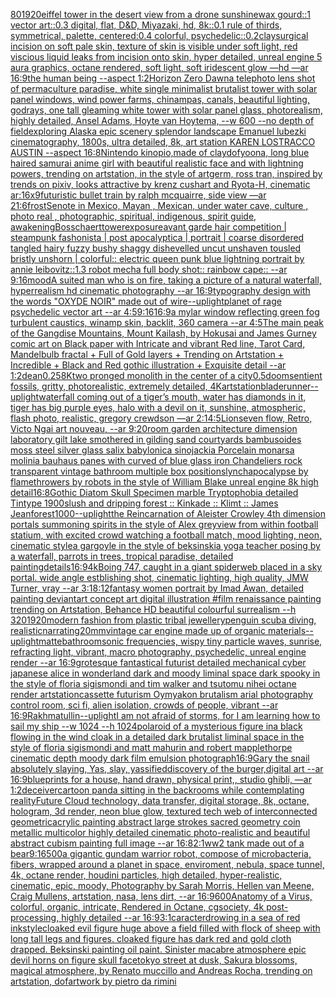 [80](https://www.ebank.nz/aiartgenerator?category=80)[1920](https://www.ebank.nz/aiartgenerator?category=1920)[eiffel tower in the desert view from a drone sunshine](https://www.ebank.nz/aiartgenerator?category=eiffel%20tower%20in%20the%20desert%20view%20from%20a%20drone%20sunshine)[wax gourd::1 vector art::0.3 digital, flat, D&D, Miyazaki, hd, 8k::0.1 rule of thirds, symmetrical, palette, centered:0.4 colorful, psychedelic::0.2](https://www.ebank.nz/aiartgenerator?category=wax%20gourd%3A%3A1%20vector%20art%3A%3A0.3%20digital%2C%20flat%2C%20D%26D%2C%20Miyazaki%2C%20hd%2C%208k%3A%3A0.1%20rule%20of%20thirds%2C%20symmetrical%2C%20palette%2C%20centered%3A0.4%20colorful%2C%20psychedelic%3A%3A0.2)[clay](https://www.ebank.nz/aiartgenerator?category=clay)[surgical incision on soft pale skin, texture of skin is visible under soft light, red viscious liquid leaks from incision onto skin, hyper detailed, unreal engine 5 aura graphics, octane rendered, soft light, soft iridescent glow —hd —ar 16:9](https://www.ebank.nz/aiartgenerator?category=surgical%20incision%20on%20soft%20pale%20skin%2C%20texture%20of%20skin%20is%20visible%20under%20soft%20light%2C%20red%20viscious%20liquid%20leaks%20from%20incision%20onto%20skin%2C%20hyper%20detailed%2C%20unreal%20engine%205%20aura%20graphics%2C%20octane%20rendered%2C%20soft%20light%2C%20soft%20iridescent%20glow%20%E2%80%94hd%20%E2%80%94ar%2016%3A9)[the human being --aspect 1:2](https://www.ebank.nz/aiartgenerator?category=the%20human%20being%20--aspect%201%3A2)[Horizon Zero Dawn](https://www.ebank.nz/aiartgenerator?category=Horizon%20Zero%20Dawn)[a telephoto lens shot of permaculture paradise, white single minimalist brutalist tower with solar panel windows, wind power farms, chinampas, canals, beautiful lighting, godrays, one tall gleaming white tower with solar panel glass, photorealism, highly detailed, Ansel Adams, Hoyte van Hoytema, --w 600 --no depth of field](https://www.ebank.nz/aiartgenerator?category=a%20telephoto%20lens%20shot%20of%20permaculture%20paradise%2C%20white%20single%20minimalist%20brutalist%20tower%20with%20solar%20panel%20windows%2C%20wind%20power%20farms%2C%20chinampas%2C%20canals%2C%20beautiful%20lighting%2C%20godrays%2C%20one%20tall%20gleaming%20white%20tower%20with%20solar%20panel%20glass%2C%20photorealism%2C%20highly%20detailed%2C%20Ansel%20Adams%2C%20Hoyte%20van%20Hoytema%2C%20--w%20600%20--no%20depth%20of%20field)[exploring Alaska epic scenery splendor landscape Emanuel lubezki cinematography, 1800s, ultra detailed, 8k, art station KAREN LOSTRACCO AUSTIN --aspect 16:8](https://www.ebank.nz/aiartgenerator?category=exploring%20Alaska%20epic%20scenery%20splendor%20landscape%20Emanuel%20lubezki%20cinematography%2C%201800s%2C%20ultra%20detailed%2C%208k%2C%20art%20station%20KAREN%20LOSTRACCO%20AUSTIN%20--aspect%2016%3A8)[Nintendo kinopio,made of clay](https://www.ebank.nz/aiartgenerator?category=Nintendo%20kinopio%2Cmade%20of%20clay)[dof](https://www.ebank.nz/aiartgenerator?category=dof)[yoona, long blue haired samurai anime girl with beautiful realistic face and with lightning powers, trending on artstation, in the style of artgerm, ross tran, inspired by trends on pixiv, looks attractive by krenz cushart and Ryota-H, cinematic ar:16x9](https://www.ebank.nz/aiartgenerator?category=yoona%2C%20long%20blue%20haired%20samurai%20anime%20girl%20with%20beautiful%20realistic%20face%20and%20with%20lightning%20powers%2C%20trending%20on%20artstation%2C%20in%20the%20style%20of%20artgerm%2C%20ross%20tran%2C%20inspired%20by%20trends%20on%20pixiv%2C%20looks%20attractive%20by%20krenz%20cushart%20and%20Ryota-H%2C%20cinematic%20ar%3A16x9)[futuristic bullet train by ralph mcquairre, side view —ar 21:6](https://www.ebank.nz/aiartgenerator?category=futuristic%20bullet%20train%20by%20ralph%20mcquairre%2C%20side%20view%20%E2%80%94ar%2021%3A6)[frost](https://www.ebank.nz/aiartgenerator?category=frost)[Senote in Mexico, Mayan , Mexican, under water cave, culture , photo real , photographic, spiritual, indigenous, spirit guide, awakening](https://www.ebank.nz/aiartgenerator?category=Senote%20in%20Mexico%2C%20Mayan%20%2C%20Mexican%2C%20under%20water%20cave%2C%20culture%20%2C%20photo%20real%20%2C%20photographic%2C%20spiritual%2C%20indigenous%2C%20spirit%20guide%2C%20awakening)[Bosschaert](https://www.ebank.nz/aiartgenerator?category=Bosschaert)[tower](https://www.ebank.nz/aiartgenerator?category=tower)[exposure](https://www.ebank.nz/aiartgenerator?category=exposure)[avant garde hair competition | steampunk fashonista | post apocalyptica | portrait | coarse disordered tangled hairy fuzzy bushy shaggy dishevelled uncut unshaven tousled bristly unshorn | colorful:: electric queen punk blue lightning portrait by annie leibovitz::1.3 robot mecha full body shot:: rainbow cape:: --ar 9:16](https://www.ebank.nz/aiartgenerator?category=avant%20garde%20hair%20competition%20%7C%20steampunk%20fashonista%20%7C%20post%20apocalyptica%20%7C%20portrait%20%7C%20coarse%20disordered%20tangled%20hairy%20fuzzy%20bushy%20shaggy%20dishevelled%20uncut%20unshaven%20tousled%20bristly%20unshorn%20%7C%20colorful%3A%3A%20electric%20queen%20punk%20blue%20lightning%20portrait%20by%20annie%20leibovitz%3A%3A1.3%20robot%20mecha%20full%20body%20shot%3A%3A%20rainbow%20cape%3A%3A%20--ar%209%3A16)[mood](https://www.ebank.nz/aiartgenerator?category=mood)[A suited man who is on fire, taking a picture of a natural waterfall, hyperrealism hd cinematic photography --ar 16:9](https://www.ebank.nz/aiartgenerator?category=A%20suited%20man%20who%20is%20on%20fire%2C%20taking%20a%20picture%20of%20a%20natural%20waterfall%2C%20hyperrealism%20hd%20cinematic%20photography%20--ar%2016%3A9)[typography design with the words "OXYDE NOIR" made out of wire](https://www.ebank.nz/aiartgenerator?category=typography%20design%20with%20the%20words%20%22OXYDE%20NOIR%22%20made%20out%20of%20wire)[--uplight](https://www.ebank.nz/aiartgenerator?category=--uplight)[planet of rage psychedelic vector art --ar 4:5](https://www.ebank.nz/aiartgenerator?category=planet%20of%20rage%20psychedelic%20vector%20art%20--ar%204%3A5)[9:16](https://www.ebank.nz/aiartgenerator?category=9%3A16)[16:9](https://www.ebank.nz/aiartgenerator?category=16%3A9)[a mylar window reflecting green fog turbulent caustics, winamp skin, backlit, 360 camera --ar 4:5](https://www.ebank.nz/aiartgenerator?category=a%20mylar%20window%20reflecting%20green%20fog%20turbulent%20caustics%2C%20winamp%20skin%2C%20backlit%2C%20360%20camera%20--ar%204%3A5)[The main peak of the Gangdise Mountains, Mount Kailash, by Hokusai and James Gurney comic art on Black paper with Intricate and vibrant Red line, Tarot Card, Mandelbulb fractal + Full of Gold layers + Trending on Artstation + Incredible + Black and Red gothic illustration + Exquisite detail --ar 1:2](https://www.ebank.nz/aiartgenerator?category=The%20main%20peak%20of%20the%20Gangdise%20Mountains%2C%20Mount%20Kailash%2C%20by%20Hokusai%20and%20James%20Gurney%20comic%20art%20on%20Black%20paper%20with%20Intricate%20and%20vibrant%20Red%20line%2C%20Tarot%20Card%2C%20Mandelbulb%20fractal%20%2B%20Full%20of%20Gold%20layers%20%2B%20Trending%20on%20Artstation%20%2B%20Incredible%20%2B%20Black%20and%20Red%20gothic%20illustration%20%2B%20Exquisite%20detail%20--ar%201%3A2)[dean](https://www.ebank.nz/aiartgenerator?category=dean)[0.25](https://www.ebank.nz/aiartgenerator?category=0.25)[8K](https://www.ebank.nz/aiartgenerator?category=8K)[two pronged monolith in the center of a city](https://www.ebank.nz/aiartgenerator?category=two%20pronged%20monolith%20in%20the%20center%20of%20a%20city)[0.5](https://www.ebank.nz/aiartgenerator?category=0.5)[doom](https://www.ebank.nz/aiartgenerator?category=doom)[sentient fossils, gritty, photorealistic, extremely detailed, 4K](https://www.ebank.nz/aiartgenerator?category=sentient%20fossils%2C%20gritty%2C%20photorealistic%2C%20extremely%20detailed%2C%204K)[artstation](https://www.ebank.nz/aiartgenerator?category=artstation)[bladerunner](https://www.ebank.nz/aiartgenerator?category=bladerunner)[--uplight](https://www.ebank.nz/aiartgenerator?category=--uplight)[waterfall coming out of a tiger’s mouth, water has diamonds in it, tiger has big purple eyes, halo with a devil on it, sunshine, atmospheric, flash photo, realistic, gregory crewdson —ar 2:1](https://www.ebank.nz/aiartgenerator?category=waterfall%20coming%20out%20of%20a%20tiger%E2%80%99s%20mouth%2C%20water%20has%20diamonds%20in%20it%2C%20tiger%20has%20big%20purple%20eyes%2C%20halo%20with%20a%20devil%20on%20it%2C%20sunshine%2C%20atmospheric%2C%20flash%20photo%2C%20realistic%2C%20gregory%20crewdson%20%E2%80%94ar%202%3A1)[4:5](https://www.ebank.nz/aiartgenerator?category=4%3A5)[Lions](https://www.ebank.nz/aiartgenerator?category=Lions)[even flow, Retro, Victo Ngai art nouveau,  --ar 9:20](https://www.ebank.nz/aiartgenerator?category=even%20flow%2C%20Retro%2C%20Victo%20Ngai%20art%20nouveau%2C%20%20--ar%209%3A20)[room garden architecture dimension laboratory gilt lake smothered in gilding sand courtyards bambusoides moss steel silver glass salix babylonica sinojackia Porcelain monarsa molinia bauhaus panes with curved of blue glass iron Chandeliers rock transparent vintage bathroom multiple box positions](https://www.ebank.nz/aiartgenerator?category=room%20garden%20architecture%20dimension%20laboratory%20gilt%20lake%20smothered%20in%20gilding%20sand%20courtyards%20bambusoides%20moss%20steel%20silver%20glass%20salix%20babylonica%20sinojackia%20Porcelain%20monarsa%20molinia%20bauhaus%20panes%20with%20curved%20of%20blue%20glass%20iron%20Chandeliers%20rock%20transparent%20vintage%20bathroom%20multiple%20box%20positions)[lynch](https://www.ebank.nz/aiartgenerator?category=lynch)[apocalypse by flamethrowers by robots in the style of William Blake unreal engine 8k high detail](https://www.ebank.nz/aiartgenerator?category=apocalypse%20by%20flamethrowers%20by%20robots%20in%20the%20style%20of%20William%20Blake%20unreal%20engine%208k%20high%20detail)[16:8](https://www.ebank.nz/aiartgenerator?category=16%3A8)[Gothic Diatom Skull Specimen marble Tryptophobia detailed Tintype 1900s](https://www.ebank.nz/aiartgenerator?category=Gothic%20Diatom%20Skull%20Specimen%20marble%20Tryptophobia%20detailed%20Tintype%201900s)[lush and dripping forest :: Kinkade :: Klimt :: James Jean](https://www.ebank.nz/aiartgenerator?category=lush%20and%20dripping%20forest%20%3A%3A%20Kinkade%20%3A%3A%20Klimt%20%3A%3A%20James%20Jean)[forest](https://www.ebank.nz/aiartgenerator?category=forest)[1000](https://www.ebank.nz/aiartgenerator?category=1000)[--uplight](https://www.ebank.nz/aiartgenerator?category=--uplight)[the Reincarnation of Aleister Crowley 4th dimension portals summoning spirits in the style of Alex grey](https://www.ebank.nz/aiartgenerator?category=the%20Reincarnation%20of%20Aleister%20Crowley%204th%20dimension%20portals%20summoning%20spirits%20in%20the%20style%20of%20Alex%20grey)[view from within football statium, with excited crowd watching a football match, mood lighting, neon, cinematic style](https://www.ebank.nz/aiartgenerator?category=view%20from%20within%20football%20statium%2C%20with%20excited%20crowd%20watching%20a%20football%20match%2C%20mood%20lighting%2C%20neon%2C%20cinematic%20style)[a gargoyle in the style of beksinski](https://www.ebank.nz/aiartgenerator?category=a%20gargoyle%20in%20the%20style%20of%20beksinski)[a yoga teacher posing by a waterfall, parrots in trees, tropical paradise, detailed painting](https://www.ebank.nz/aiartgenerator?category=a%20yoga%20teacher%20posing%20by%20a%20waterfall%2C%20parrots%20in%20trees%2C%20tropical%20paradise%2C%20detailed%20painting)[details](https://www.ebank.nz/aiartgenerator?category=details)[16:9](https://www.ebank.nz/aiartgenerator?category=16%3A9)[4k](https://www.ebank.nz/aiartgenerator?category=4k)[Boing 747, caught in a giant spiderweb placed in a sky portal. wide angle estblishing shot, cinematic lighting, high quality, JMW Turner, vray --ar 3:1](https://www.ebank.nz/aiartgenerator?category=Boing%20747%2C%20caught%20in%20a%20giant%20spiderweb%20placed%20in%20a%20sky%20portal.%20wide%20angle%20estblishing%20shot%2C%20cinematic%20lighting%2C%20high%20quality%2C%20JMW%20Turner%2C%20vray%20--ar%203%3A1)[8:12](https://www.ebank.nz/aiartgenerator?category=8%3A12)[fantasy women portrait by Imad Awan, detailed painting deviantart concept art digital illustration #film renaissance painting trending on Artstation, Behance HD beautiful colourful surrealism --h 320](https://www.ebank.nz/aiartgenerator?category=fantasy%20women%20portrait%20by%20Imad%20Awan%2C%20detailed%20painting%20deviantart%20concept%20art%20digital%20illustration%20%23film%20renaissance%20painting%20trending%20on%20Artstation%2C%20Behance%20HD%20beautiful%20colourful%20surrealism%20--h%20320)[1920](https://www.ebank.nz/aiartgenerator?category=1920)[modern fashion from plastic tribal jewellery](https://www.ebank.nz/aiartgenerator?category=modern%20fashion%20from%20plastic%20tribal%20jewellery)[penguin scuba diving, realistic](https://www.ebank.nz/aiartgenerator?category=penguin%20scuba%20diving%2C%20realistic)[narrating](https://www.ebank.nz/aiartgenerator?category=narrating)[20mm](https://www.ebank.nz/aiartgenerator?category=20mm)[vintage car engine made up of organic materials](https://www.ebank.nz/aiartgenerator?category=vintage%20car%20engine%20made%20up%20of%20organic%20materials)[--uplight](https://www.ebank.nz/aiartgenerator?category=--uplight)[matte](https://www.ebank.nz/aiartgenerator?category=matte)[bathroom](https://www.ebank.nz/aiartgenerator?category=bathroom)[sonic frequencies, wispy tiny particle waves, sunrise, refracting light, vibrant, macro photography, psychedelic, unreal engine render --ar 16:9](https://www.ebank.nz/aiartgenerator?category=sonic%20frequencies%2C%20wispy%20tiny%20particle%20waves%2C%20sunrise%2C%20refracting%20light%2C%20vibrant%2C%20macro%20photography%2C%20psychedelic%2C%20unreal%20engine%20render%20--ar%2016%3A9)[grotesque fantastical futurist detailed mechanical cyber japanese alice in wonderland dark and moody liminal space dark spooky in the style of floria sigismondi and tim walker and tsutomu nihei octane render artstation](https://www.ebank.nz/aiartgenerator?category=grotesque%20fantastical%20futurist%20detailed%20mechanical%20cyber%20japanese%20alice%20in%20wonderland%20dark%20and%20moody%20liminal%20space%20dark%20spooky%20in%20the%20style%20of%20floria%20sigismondi%20and%20tim%20walker%20and%20tsutomu%20nihei%20octane%20render%20artstation)[cassette futurism Oymyakon brutalism arial photography control room, sci fi, alien isolation, crowds of people, vibrant --ar 16:9](https://www.ebank.nz/aiartgenerator?category=cassette%20futurism%20Oymyakon%20brutalism%20arial%20photography%20control%20room%2C%20sci%20fi%2C%20alien%20isolation%2C%20crowds%20of%20people%2C%20vibrant%20--ar%2016%3A9)[Rakhmatullin](https://www.ebank.nz/aiartgenerator?category=Rakhmatullin)[--uplight](https://www.ebank.nz/aiartgenerator?category=--uplight)[I am not afraid of storms, for I am learning how to sail my ship  --w 1024 --h 1024](https://www.ebank.nz/aiartgenerator?category=I%20am%20not%20afraid%20of%20storms%2C%20for%20I%20am%20learning%20how%20to%20sail%20my%20ship%20%20--w%201024%20--h%201024)[polaroid of a mysterious figure ina black flowing in the wind cloak in a detailed dark brutalist liminal space in the style of floria sigismondi and matt mahurin and robert mapplethorpe cinematic depth moody dark film emulsion photograph](https://www.ebank.nz/aiartgenerator?category=polaroid%20of%20a%20mysterious%20figure%20ina%20black%20flowing%20in%20the%20wind%20cloak%20in%20a%20detailed%20dark%20brutalist%20liminal%20space%20in%20the%20style%20of%20floria%20sigismondi%20and%20matt%20mahurin%20and%20robert%20mapplethorpe%20cinematic%20depth%20moody%20dark%20film%20emulsion%20photograph)[16:9](https://www.ebank.nz/aiartgenerator?category=16%3A9)[Gary the snail absolutely slaying, Yas, slay, yassified](https://www.ebank.nz/aiartgenerator?category=Gary%20the%20snail%20absolutely%20slaying%2C%20Yas%2C%20slay%2C%20yassified)[discovery of the burger,digital art --ar 16:9](https://www.ebank.nz/aiartgenerator?category=discovery%20of%20the%20burger%2Cdigital%20art%20--ar%2016%3A9)[blueprints for a house, hand drawn, physical print,, studio ghibli,   —ar 1:2](https://www.ebank.nz/aiartgenerator?category=blueprints%20for%20a%20house%2C%20hand%20drawn%2C%20physical%20print%2C%2C%20studio%20ghibli%2C%20%20%20%E2%80%94ar%201%3A2)[deceiver](https://www.ebank.nz/aiartgenerator?category=deceiver)[cartoon panda sitting in the backrooms while contemplating reality](https://www.ebank.nz/aiartgenerator?category=cartoon%20panda%20sitting%20in%20the%20backrooms%20while%20contemplating%20reality)[Future Cloud technology, data transfer, digital storage, 8k, octane, hologram, 3d render, neon blue glow, textured tech web of interconnected geometric](https://www.ebank.nz/aiartgenerator?category=Future%20Cloud%20technology%2C%20data%20transfer%2C%20digital%20storage%2C%208k%2C%20octane%2C%20hologram%2C%203d%20render%2C%20neon%20blue%20glow%2C%20textured%20tech%20web%20of%20interconnected%20geometric)[acrylic painting abstract large strokes sacred geometry coin metallic multicolor highly detailed cinematic photo-realistic and beautiful abstract cubism painting full image --ar 16:8](https://www.ebank.nz/aiartgenerator?category=acrylic%20painting%20abstract%20large%20strokes%20sacred%20geometry%20coin%20metallic%20multicolor%20highly%20detailed%20cinematic%20photo-realistic%20and%20beautiful%20abstract%20cubism%20painting%20full%20image%20--ar%2016%3A8)[2:1](https://www.ebank.nz/aiartgenerator?category=2%3A1)[ww2 tank made out of a bear](https://www.ebank.nz/aiartgenerator?category=ww2%20tank%20made%20out%20of%20a%20bear)[9:16](https://www.ebank.nz/aiartgenerator?category=9%3A16)[500](https://www.ebank.nz/aiartgenerator?category=500)[a gigantic gundam warrior robot, compose of microbacteria, fibers, wrapped around a planet in space, enviroment, nebula, space tunnel, 4k, octane render, houdini particles, high detailed, hyper-realistic, cinematic, epic, moody, Photography by Sarah Morris, Hellen van Meene, Craig Mullens, artstation, nasa, lens dirt, --ar 16:9](https://www.ebank.nz/aiartgenerator?category=a%20gigantic%20gundam%20warrior%20robot%2C%20compose%20of%20microbacteria%2C%20fibers%2C%20wrapped%20around%20a%20planet%20in%20space%2C%20enviroment%2C%20nebula%2C%20space%20tunnel%2C%204k%2C%20octane%20render%2C%20houdini%20particles%2C%20high%20detailed%2C%20hyper-realistic%2C%20cinematic%2C%20epic%2C%20moody%2C%20Photography%20by%20Sarah%20Morris%2C%20Hellen%20van%20Meene%2C%20Craig%20Mullens%2C%20artstation%2C%20nasa%2C%20lens%20dirt%2C%20--ar%2016%3A9)[600](https://www.ebank.nz/aiartgenerator?category=600)[Anatomy of a Virus, colorful, organic, intricate, Rendered in Octane, cgsociety, 4k post-processing, highly detailed --ar 16:9](https://www.ebank.nz/aiartgenerator?category=Anatomy%20of%20a%20Virus%2C%20colorful%2C%20organic%2C%20intricate%2C%20Rendered%20in%20Octane%2C%20cgsociety%2C%204k%20post-processing%2C%20highly%20detailed%20--ar%2016%3A9)[3:1](https://www.ebank.nz/aiartgenerator?category=3%3A1)[caracter](https://www.ebank.nz/aiartgenerator?category=caracter)[drowing in a sea of red ink](https://www.ebank.nz/aiartgenerator?category=drowing%20in%20a%20sea%20of%20red%20ink)[style](https://www.ebank.nz/aiartgenerator?category=style)[cloaked evil figure huge above a field filled with flock of sheep with long tall legs and figures. cloaked figure has dark red and gold cloth drapped. Beksinski painting oil paint. Sinister macabre atmosphere epic devil horns on figure skull face](https://www.ebank.nz/aiartgenerator?category=cloaked%20evil%20figure%20huge%20above%20a%20field%20filled%20with%20flock%20of%20sheep%20with%20long%20tall%20legs%20and%20figures.%20cloaked%20figure%20has%20dark%20red%20and%20gold%20cloth%20drapped.%20Beksinski%20painting%20oil%20paint.%20Sinister%20macabre%20atmosphere%20epic%20devil%20horns%20on%20figure%20skull%20face)[tokyo street at dusk, Sakura blossoms, magical atmosphere, by Renato muccillo and Andreas Rocha, trending on artstation, dof](https://www.ebank.nz/aiartgenerator?category=tokyo%20street%20at%20dusk%2C%20Sakura%20blossoms%2C%20magical%20atmosphere%2C%20by%20Renato%20muccillo%20and%20Andreas%20Rocha%2C%20trending%20on%20artstation%2C%20dof)[artwork by pietro da rimini](https://www.ebank.nz/aiartgenerator?category=artwork%20by%20pietro%20da%20rimini)